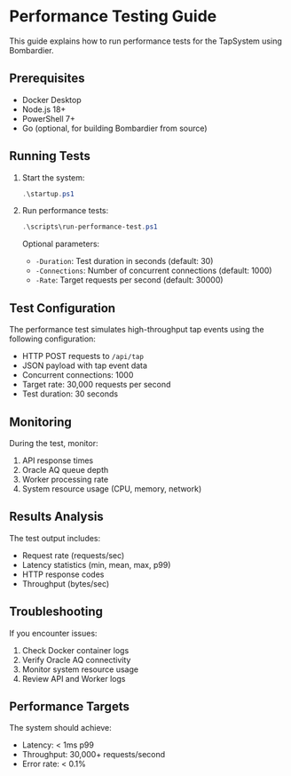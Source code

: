 # Performance Testing Guide

This guide explains how to run performance tests for the TapSystem using Bombardier.

## Prerequisites

- Docker Desktop
- Node.js 18+
- PowerShell 7+
- Go (optional, for building Bombardier from source)

## Running Tests

1. Start the system:
   ```powershell
   .\startup.ps1
   ```

2. Run performance tests:
   ```powershell
   .\scripts\run-performance-test.ps1
   ```

   Optional parameters:
   - `-Duration`: Test duration in seconds (default: 30)
   - `-Connections`: Number of concurrent connections (default: 1000)
   - `-Rate`: Target requests per second (default: 30000)

## Test Configuration

The performance test simulates high-throughput tap events using the following configuration:

- HTTP POST requests to `/api/tap`
- JSON payload with tap event data
- Concurrent connections: 1000
- Target rate: 30,000 requests per second
- Test duration: 30 seconds

## Monitoring

During the test, monitor:

1. API response times
2. Oracle AQ queue depth
3. Worker processing rate
4. System resource usage (CPU, memory, network)

## Results Analysis

The test output includes:

- Request rate (requests/sec)
- Latency statistics (min, mean, max, p99)
- HTTP response codes
- Throughput (bytes/sec)

## Troubleshooting

If you encounter issues:

1. Check Docker container logs
2. Verify Oracle AQ connectivity
3. Monitor system resource usage
4. Review API and Worker logs

## Performance Targets

The system should achieve:

- Latency: < 1ms p99
- Throughput: 30,000+ requests/second
- Error rate: < 0.1%